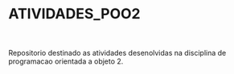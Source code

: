 # ATIVIDADES_POO2
<br><br>Repositorio destinado as atividades desenolvidas na disciplina de programacao orientada a objeto 2.
